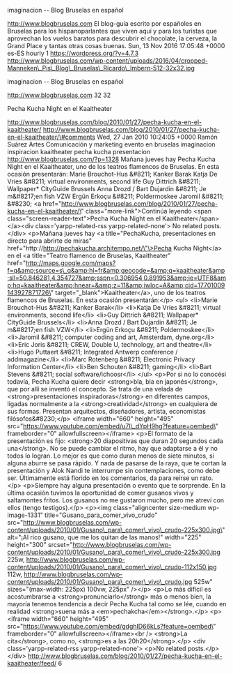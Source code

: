 imaginacion -- Blog Bruselas en español

http://www.blogbruselas.com El blog-guía escrito por españoles en
Bruselas para los hispanoparlantes que viven aquí y para los turistas
que aprovechan los vuelos baratos para descubrir el chocolate, la
cerveza, la Grand Place y tantas otras cosas buenas. Sun, 13 Nov 2016
17:05:48 +0000 es-ES hourly 1 https://wordpress.org/?v=4.7.3
http://www.blogbruselas.com/wp-content/uploads/2016/04/cropped-Manneken\_Pis\_Blog\_Bruselas\_Ricardo\_Imbern-512-32x32.jpg

imaginacion -- Blog Bruselas en español

http://www.blogbruselas.com 32 32

Pecha Kucha Night en el Kaaitheater

http://www.blogbruselas.com/blog/2010/01/27/pecha-kucha-en-el-kaaitheater/
http://www.blogbruselas.com/blog/2010/01/27/pecha-kucha-en-el-kaaitheater/\#comments
Wed, 27 Jan 2010 10:24:05 +0000 Ramón Suárez Artes Comunicación y
marketing evento en bruselas imaginacion inspiracion kaaitheater pecha
kucha presentacion http://www.blogbruselas.com/?p=1328 Mañana jueves hay
Pecha Kucha Night en el Kaaitheater, uno de los teatros flamencos de
Bruselas. En esta ocasión presentarán: Marie Brouchot-Hus &\#8211;
Kanker Barak Katja De Vries &\#8211; virtual environments, second life
Guy Dittrich &\#8211; Wallpaper\* CityGuide Brussels Anna Drozd / Bart
Dujardin &\#8211; Je m&\#8217;en fish VZW Ergün Erkoçu &\#8211;
Poldermoskee Jaromil &\#8211; &\#8230; \<a
href=\"http://www.blogbruselas.com/blog/2010/01/27/pecha-kucha-en-el-kaaitheater/\"
class=\"more-link\"\>Continúa leyendo \<span
class=\"screen-reader-text\"\>Pecha Kucha Night en el
Kaaitheater\</span\>\</a\>\<div class=\'yarpp-related-rss
yarpp-related-none\'\> No related posts. \</div\> \<p\>Mañana jueves hay
\<a title=\"PechaKucha, presentaciones en directo para abrirte de
miras\" href=\"http://http://pechakucha.architempo.net/\"\>Pecha Kucha
Night\</a\> en el \<a title=\"Teatro flamenco de Bruselas, Kaaitheater\"
href=\"http://maps.google.com/maps?f=q&amp;source=s\_q&amp;hl=fr&amp;geocode=&amp;q=kaaitheater&amp;sll=50.846281,4.354727&amp;sspn=0.306954,0.891953&amp;ie=UTF8&amp;hq=kaaitheater&amp;hnear=&amp;z=11&amp;iwloc=A&amp;cid=17701009143927871726\"
target=\"\_blank\"\>Kaaitheater\</a\>, uno de los teatros flamencos de
Bruselas. En esta ocasión presentarán:\</p\> \<ul\> \<li\>Marie
Brouchot-Hus &\#8211; Kanker Barak\</li\> \<li\>Katja De Vries &\#8211;
virtual environments, second life\</li\> \<li\>Guy Dittrich &\#8211;
Wallpaper\* CityGuide Brussels\</li\> \<li\>Anna Drozd / Bart Dujardin
&\#8211; Je m&\#8217;en fish VZW\</li\> \<li\>Ergün Erkoçu &\#8211;
Poldermoskee\</li\> \<li\>Jaromil &\#8211; computer coding and art,
Amsterdam, dyne.org\</li\> \<li\>Eric Joris &\#8211; CREW, Double U,
technology, art and theatre\</li\> \<li\>Hugo Puttaert &\#8211;
Integrated Antwerp conference / addmagazine\</li\> \<li\>Marc Rotenberg
&\#8211; Electronic Privacy Information Center\</li\> \<li\>Ben Schouten
&\#8211; gaming\</li\> \<li\>Bart Stevens &\#8211; social
software/ichoosr\</li\> \</ul\> \<p\>Por si no lo conocési todavía,
Pecha Kucha quiere decir \<strong\>bla, bla en japonés\</strong\>, que
por allí se inventó el concepto. Se trata de una velada de
\<strong\>presentaciones inspiradoras\</strong\> en diferentes campos,
ligadas normalmente a la \<strong\>creatividad\</strong\> en cualquiera
de sus formas. Presentan arquitectos, diseñadores, artista, economistas
filósofos&\#8230;\</p\> \<iframe width=\"660\" height=\"495\"
src=\"https://www.youtube.com/embed/u7I\_dYpH9hg?feature=oembed\"
frameborder=\"0\" allowfullscreen\>\</iframe\> \<p\>El formato de la
presentación es fijo: \<strong\>20 diapositivas que duran 20 segundos
cada una\</strong\>. No se puede cambiar el ritmo, hay que adaptarse a
él y no todos lo logran. Lo mejor es que como duran menos de siete
minutos, si alguna aburre se pasa rápido. Y nada de pasarse de la raya,
que te cortan la presentación y Alok Nandi te interrumpe sin
contemplaciones, como debe ser. Últimamente está florido en los
comentarios, da para reírse un rato.\</p\> \<p\>Siempre hay alguna
presentación o evento que te sorprende. En la última ocasión tuvimos la
oportunidad de comer gusanos vivos y saltamontes fritos. Los gusanos no
me gustaron mucho, pero me atreví con ellos (tengo testigos).\</p\>
\<p\>\<img class=\"aligncenter size-medium wp-image-1331\"
title=\"Gusano\_para\_comer\_vivo\_crudo\"
src=\"http://www.blogbruselas.com/wp-content/uploads/2010/01/Gusano\_para\_comer\_vivo\_crudo-225x300.jpg\"
alt=\"¡Al rico gusano, que me los quitan de las manos!\" width=\"225\"
height=\"300\"
srcset=\"http://www.blogbruselas.com/wp-content/uploads/2010/01/Gusano\_para\_comer\_vivo\_crudo-225x300.jpg
225w,
http://www.blogbruselas.com/wp-content/uploads/2010/01/Gusano\_para\_comer\_vivo\_crudo-112x150.jpg
112w,
http://www.blogbruselas.com/wp-content/uploads/2010/01/Gusano\_para\_comer\_vivo\_crudo.jpg
525w\" sizes=\"(max-width: 225px) 100vw, 225px\" /\>\</p\> \<p\>Lo más
difícil es acostumbrarse a \<strong\>pronunciarlo\</strong\> más o menos
bien, la mayoría tenemos tendencia a decir Pecha Kucha tal como se lée,
cuando en realidad \<strong\>suena más a
\<em\>pechakcha\</em\>\</strong\>.\</p\> \<p\>\<iframe width=\"660\"
height=\"495\"
src=\"https://www.youtube.com/embed/gdghID66kLs?feature=oembed\"
frameborder=\"0\" allowfullscreen\>\</iframe\>\<br /\> \<strong\>La
cita\</strong\>, como no, \<strong\>es a las 20h20\</strong\>.\</p\>
\<div class=\'yarpp-related-rss yarpp-related-none\'\> \<p\>No related
posts.\</p\> \</div\>
http://www.blogbruselas.com/blog/2010/01/27/pecha-kucha-en-el-kaaitheater/feed/
6

